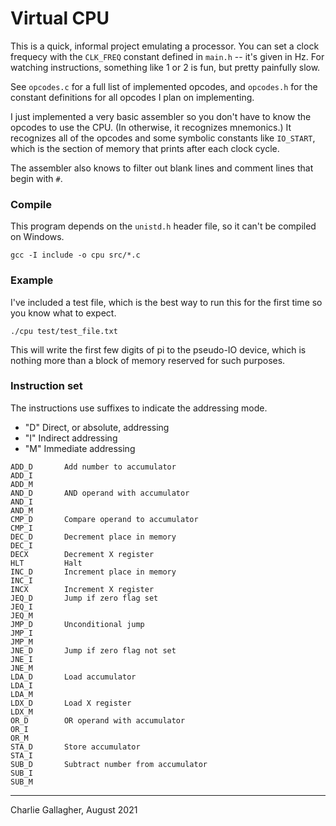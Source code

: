 # Virtual CPU
This is a quick, informal project emulating a processor. You can set a clock
frequecy with the `CLK_FREQ` constant defined in `main.h` -- it's given in Hz.
For watching instructions, something like 1 or 2 is fun, but pretty painfully
slow. 

See `opcodes.c` for a full list of implemented opcodes, and `opcodes.h` for the
constant definitions for all opcodes I plan on implementing.

I just implemented a very basic assembler so you don't have to know the opcodes
to use the CPU. (In otherwise, it recognizes mnemonics.) It recognizes all of
the opcodes and some symbolic constants like `IO_START`, which is the section of
memory that prints after each clock cycle. 

The assembler also knows to filter out blank lines and comment lines that begin
with `#`.



### Compile
This program depends on the `unistd.h` header file, so it can't be compiled on
Windows. 


```
gcc -I include -o cpu src/*.c
```

### Example
I've included a test file, which is the best way to run this for the first time
so you know what to expect. 

```
./cpu test/test_file.txt
```

This will write the first few digits of pi to the pseudo-IO device, which is
nothing more than a block of memory reserved for such purposes. 


### Instruction set
The instructions use suffixes to indicate the addressing mode.

- "D" Direct, or absolute, addressing
- "I" Indirect addressing
- "M" Immediate addressing

```
ADD_D       Add number to accumulator
ADD_I
ADD_M
AND_D       AND operand with accumulator
AND_I
AND_M
CMP_D       Compare operand to accumulator
CMP_I
DEC_D       Decrement place in memory
DEC_I
DECX        Decrement X register
HLT         Halt
INC_D       Increment place in memory
INC_I
INCX        Increment X register
JEQ_D       Jump if zero flag set
JEQ_I
JEQ_M
JMP_D       Unconditional jump
JMP_I
JMP_M
JNE_D       Jump if zero flag not set
JNE_I
JNE_M
LDA_D       Load accumulator
LDA_I
LDA_M
LDX_D       Load X register
LDX_M
OR_D        OR operand with accumulator
OR_I
OR_M
STA_D       Store accumulator
STA_I
SUB_D       Subtract number from accumulator
SUB_I
SUB_M
```

---

Charlie Gallagher, August 2021
